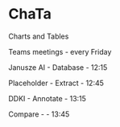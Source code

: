 # ChaTa
Charts and Tables

Teams meetings - every Friday

Janusze AI - Database - 12:15

Placeholder - Extract - 12:45

DDKI - Annotate       - 13:15

Compare -             - 13:45

